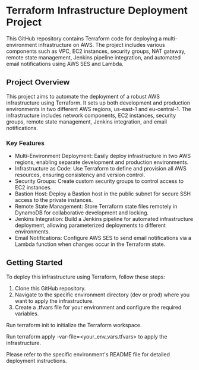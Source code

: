 <!-- Use HTML and CSS to change fonts -->
<h1 style="font-family: Arial, sans-serif;">Terraform Infrastructure Deployment Project</h1>

<p>This GitHub repository contains Terraform code for deploying a multi-environment infrastructure on AWS. The project includes various components such as VPC, EC2 instances, security groups, NAT gateway, remote state management, Jenkins pipeline integration, and automated email notifications using AWS SES and Lambda.</p>

<!-- Use headings for sections -->
<h2 style="font-family: Arial, sans-serif;">Project Overview</h2>
<p>This project aims to automate the deployment of a robust AWS infrastructure using Terraform. It sets up both development and production environments in two different AWS regions, us-east-1 and eu-central-1. The infrastructure includes network components, EC2 instances, security groups, remote state management, Jenkins integration, and email notifications.</p>

<!-- Use headings for subsections -->
<h3 style="font-family: Arial, sans-serif;">Key Features</h3>
<ul>
  <li>Multi-Environment Deployment: Easily deploy infrastructure in two AWS regions, enabling separate development and production environments.</li>
  <li>Infrastructure as Code: Use Terraform to define and provision all AWS resources, ensuring consistency and version control.</li>
  <li>Security Groups: Create custom security groups to control access to EC2 instances.</li>
  <li>Bastion Host: Deploy a Bastion host in the public subnet for secure SSH access to the private instances.</li>
  <li>Remote State Management: Store Terraform state files remotely in DynamoDB for collaborative development and locking.</li>
  <li>Jenkins Integration: Build a Jenkins pipeline for automated infrastructure deployment, allowing parameterized deployments to different environments.</li>
  <li>Email Notifications: Configure AWS SES to send email notifications via a Lambda function when changes occur in the Terraform state.</li>
</ul>

<!-- Use headings for sections -->
<h2 style="font-family: Arial, sans-serif;">Getting Started</h2>
<p>To deploy this infrastructure using Terraform, follow these steps:</p>
<ol>
  <li>Clone this GitHub repository.</li>
  <li>Navigate to the specific environment directory (dev or prod) where you want to apply the infrastructure.</li>
  <li>Create a .tfvars file for your environment and configure the required variables.</li>
</ol>


Run terraform init to initialize the Terraform workspace.

Run terraform apply -var-file=<your_env_vars.tfvars> to apply the infrastructure.

Please refer to the specific environment's README file for detailed deployment instructions.
